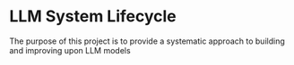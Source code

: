 # LLM System Lifecycle

The purpose of this project is to provide a systematic approach to building and improving upon LLM models